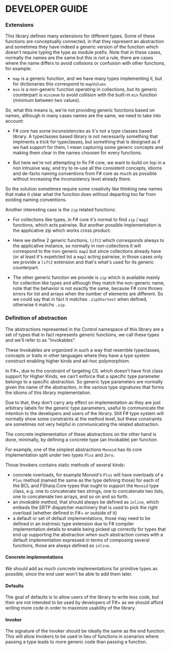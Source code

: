 # DEVELOPER GUIDE

### Extensions

This library defines many extensions for different types.
Some of these functions are conceptually connected, in that they represent an abstraction and sometimes they have indeed a generic version of the function which doesn't require typing the type as module prefix.
Note that in these cases, normally the names are the same but this is not a rule, there are cases where the name differs to avoid collisions or confusion with other functions, for example:

 - `map` is a generic function, and we have many types implementing it, but for dictionaries this correspond to `mapValues`
 - `min` is a non-generic function operating in collections, but its generic counterpart is `minimum` to avoid collision with the built-in `min` function (minimum between two values).
 
So, what this means is, we're not providing generic functions based on names, although in many cases names are the same, we need to take into account:
 
 - F# core has some inconsistencies as it's not a type classes based library. A typeclasses based library is not necessarily something that implments a trick for typeclasses, but something that is designed as if we had support for them, I mean capturing some generic concepts and making them clear in the names choosen for every functions.

 - But here we're not attempting to fix F# core, we want to build on top in a non intrusive way, and try to re-use all the consistent concepts, idioms and de-facto naming conventions from F# core as much as possible without increasing the inconsistency level already there.

So the solution sometimes require some creativity like thinking new names that make it clear what the function does without departing too far from existing naming conventions. 
 
Another interesting case is the `zip` related functions:

 - For collections like types, in F# core it's normal to find `zip` / `map2` functions, which acts pairwise. But another possible implementation is the applicative zip which works cross product.
 - Here we define 2 generic functions, `lift2` which corresponds always to the applicative instance, so normally in non-collections it will correspond to the non-generic `map2` but since collections already have (or at least it's expetcted to) a `map2` acting pairwise, in those cases only we provide a `lift2` extension and that's what's used for its generic counterpart.
 
 - The other generic function we provide is `zip` which is available mainly for collection like types and although they match the non-generic name, note that the behavior is not exactly the same, because F# core throws errors for list and arrays when the number of elements are different. So we could say that in fact it matches `.zipShortest` when defined, otherwise it matchs `.zip`.


### Definition of abstraction

The abstractions represented in the Control namespace of this library are a set of types that in fact represents generic functions, we call these types and we'll refer to as "Invokables".

These Invokables are organized in such a way that resemble typeclasses, concepts or traits in other languages where they have a type system construct enabling higher kinds and ad-hoc polymorphism.

In F#+, due to the constraint of targeting CIL which doesn't have first class support for Higher Kinds, we can't enforce that a specific type parameter belongs to a specific abstraction. So generic type parameters are normally given the name of the abstraction, in the various type signatures that forms the idioms of this library implementation.

Due to that, they don't carry any effect on implementation as they are just arbitrary labels for the generic type parameters, useful to communicate the intention to the developers and users of the library. Still F# type system will normally show some constraints at the method level, but these constraints are sometimes not very helpful in communicating the related abstraction.

The concrete implementation of these abstractions on the other hand is done, minimally, by defining a concrete type (an Invokable) per function.

For example, one of the simplest abstractions `Monoid` has its core implementation split under two types `Plus` and `Zero`.

Those Invokers contains static methods of several kinds:

* concrete overloads, for example Monoid's `Plus` will have overloads of a `Plus` method (named the same as the type defining those) for each of the BCL and FSharp.Core types that ought to support the `Monoid` type class, e.g. one to concatenate two strings, one to concatenate two lists, one to concatenate two arrays, and so on and so forth.
* an _invokable_ method, that should always be defined as `inline`, which embeds the SRTP dispatcher machinery that is used to pick the right overload (whether defined in F#+ or outside of it)
* a default or set of default implementations, those may need to be defined in an instrinsic type extension due to F# compiler implementation details to enable being picked up correctly for types that end up supporting the abstraction when such abstraction comes with a default implementation expressed in terms of composing several functions, those are always defined as `inline`.



#### Concrete implementations

We should add as much concrete implementations for primitive types as possible, since the end user won't be able to add them later.

#### Defaults

The goal of defaults is to allow users of the library to write less code, but their are not intended to be used by developers of F#+ as we should afford writing more code in order to maximize usability of the library.

#### Invoker

The signature of the Invoker should be ideally the same as the end function. This will allow Invokers to be used in lieu of functions in scenarios where passing a type leads to more generic code than passing a function.
